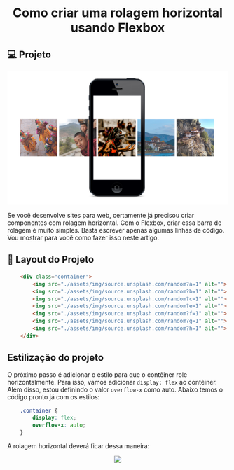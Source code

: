 <h1 align="center">Como criar uma rolagem horizontal usando Flexbox</h1>

## 💻 Projeto

<p align="center">
    <img src="./assets/img/1_8MiXDWg3C4evyq1WtRWTcw.png"/>
</p>

Se você desenvolve sites para web, certamente já precisou criar componentes com rolagem horizontal. Com o Flexbox, criar essa barra de rolagem é muito simples. Basta escrever apenas algumas linhas de código. Vou mostrar para você como fazer isso neste artigo.

## 🔖 Layout do Projeto

```html
    <div class="container">
        <img src="./assets/img/source.unsplash.com/random?a=1" alt="">
        <img src="./assets/img/source.unsplash.com/random?b=1" alt="">
        <img src="./assets/img/source.unsplash.com/random?c=1" alt="">
        <img src="./assets/img/source.unsplash.com/random?e=1" alt="">
        <img src="./assets/img/source.unsplash.com/random?f=1" alt="">
        <img src="./assets/img/source.unsplash.com/random?g=1" alt="">
        <img src="./assets/img/source.unsplash.com/random?h=1" alt="">
    </div>
```

## Estilização do projeto

O próximo passo é adicionar o estilo para que o contêiner role horizontalmente. Para isso, vamos adicionar ``display: flex`` ao contêiner. Além disso, estou definindo o valor ``overflow-x`` como auto. Abaixo temos o código pronto já com os estilos:

```css
    .container {
        display: flex;
        overflow-x: auto;
    }
```

A rolagem horizontal deverá ficar dessa maneira:

<p align="center">
    <img src="./assets/img/modelo.gif"/>
</p>